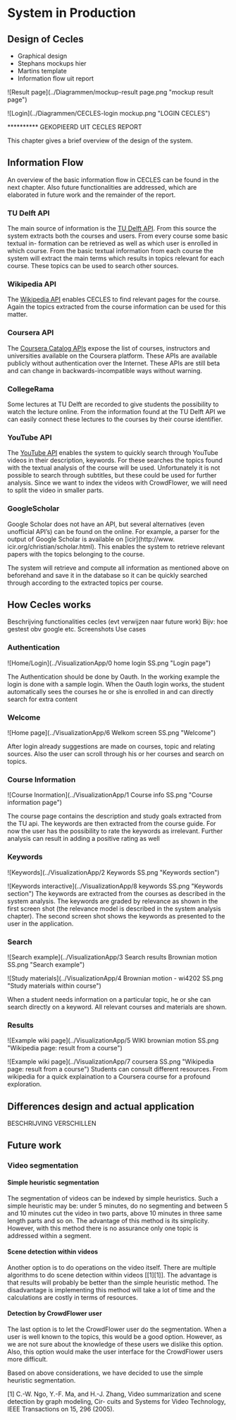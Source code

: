 # System in Production

## Design of Cecles

- Graphical design
- Stephans mockups hier
- Martins template
- Information flow uit report

![Result page](../Diagrammen/mockup-result page.png "mockup result page")

![Login](../Diagrammen/CECLES-login mockup.png "LOGIN CECLES")


********** GEKOPIEERD UIT CECLES REPORT

This chapter gives a brief overview of the design of the system. 

## Information Flow
An overview of the basic information flow in CECLES can be found in the next chapter. Also future functionalities are addressed, which are elaborated in future work and the remainder of the report. 

### TU Delft API
The main source of information is the [TU Delft API](http://apidoc.tudelft.nl/). From this source the system extracts both the courses and users. From every course some basic textual in- formation can be retrieved as well as which user is enrolled in which course. From the basic textual information from each course the system will extract the main terms which results in topics relevant for each course. These topics can be used to search other sources.

### Wikipedia API
The [Wikipedia API](http://www.mediawiki.org/wiki/API:Main_page) enables CECLES to find relevant pages for the course. Again the topics extracted from the course information can be used for this matter.

### Coursera API
The [Coursera Catalog APIs](https://tech.coursera.org/app-platform/catalog/) expose the list of courses, instructors and universities available on the Coursera platform. These APIs are available publicly without authentication over the Internet. These APIs are still beta and can change in backwards-incompatible ways without warning.

### CollegeRama
Some lectures at TU Delft are recorded to give students the possibility to watch the lecture online. From the information found at the TU Delft API we can easily connect these lectures to the courses by their course identifier.

### YouTube API
The [YouTube API](https://developers.google.com/youtube/v3/) enables the system to quickly search through YouTube videos in their description, keywords. For these searches the topics found with the textual analysis of the course will be used. Unfortunately it is not possible to search through subtitles, but these could be used for further analysis. Since we want to index the videos with CrowdFlower, we will need to split the video in smaller parts.


### GoogleScholar
Google Scholar does not have an API, but several alternatives (even unofficial API’s) can be found on the online. For example, a parser for the output of Google Scholar is available on [icir](http://www. icir.org/christian/scholar.html). This enables the system to retrieve relevant papers with the topics belonging to the course.

The system will retrieve and compute all information as mentioned above on beforehand and save it in the database so it can be quickly searched through according to the extracted topics per course.



## How Cecles works
Beschrijving functionalities cecles (evt verwijzen naar future work)
Bijv: hoe gestest obv google etc.
Screenshots
Use cases


### Authentication

![Home/Login](../VisualizationApp/0 home login SS.png "Login page")

The Authentication should be done by Oauth. In the working example the login is done with a sample login. When the Oauth login works, the student automatically sees the courses he or she is enrolled in and can directly search for extra content

### Welcome 

![Home page](../VisualizationApp/6 Welkom screen SS.png "Welcome")

After login already suggestions are made on courses, topic and relating sources. Also the user can scroll through his or her courses and search on topics.

### Course Information

![Course Inormation](../VisualizationApp/1 Course info SS.png "Course information page")

The course page contains the description and study goals extracted from the TU api. The keywords are then extracted from the course guide. For now the user has the possibility to rate the keywords as irrelevant. Further analysis can result in adding a positive rating as well

### Keywords

![Keywords](../VisualizationApp/2 Keywords SS.png "Keywords section")

![Keywords interactive](../VisualizationApp/8 keywords SS.png "Keywords section")
The keywords are extracted from the courses as described in the system analysis. The keywords are graded by relevance as shown in the first screen shot (the relevance model is described in the system analysis chapter). The second screen shot shows the keywords as presented to the user in the application. 

### Search

![Search example](../VisualizationApp/3 Search results Brownian motion SS.png "Search example")

![Study materials](../VisualizationApp/4 Brownian motion - wi4202 SS.png "Study materials within course")

When a student needs information on a particular topic, he or she can search directly on a keyword. All relevant courses and materials are shown.

### Results

![Example wiki page](../VisualizationApp/5 WIKI brownian motion SS.png "Wikipedia page: result from a course")

![Example wiki page](../VisualizationApp/7 coursera SS.png "Wikipedia page: result from a course")
Students can consult different resources. From wikipedia for a quick explaination to a Coursera course for a profound exploration.

## Differences design and actual application
BESCHRIJVING VERSCHILLEN

## Future work
### Video segmentation

#### Simple heuristic segmentation
The segmentation of videos can be indexed by simple heuristics. Such a simple heuristic may be: under 5 minutes, do no segmenting and between 5 and 10 minutes cut the video in two parts, above 10 minutes in three same length parts and so on. The advantage of this method is its simplicity. However, with this method there is no assurance only one topic is addressed within a segment.

#### Scene detection within videos
Another option is to do operations on the video itself. There are multiple algorithms to do scene detection within videos [[1][1]]. The advantage is that results will probably be better than the simple heuristic method. The disadvantage is implementing this method will take a lot of time and the calculations are costly in terms of resources.

#### Detection by CrowdFlower user
The last option is to let the CrowdFlower user do the segmentation. When a user is well known to the topics, this would be a good option. However, as we are not sure about the knowledge of these users we dislike this option. Also, this option would make the user interface for the CrowdFlower users more difficult.
	
Based on above considerations, we have decided to use the simple heuristic segmentation.

[1] C.-W. Ngo, Y.-F. Ma, and H.-J. Zhang, Video summarization and scene detection by graph modeling, Cir- cuits and Systems for Video Technology, IEEE Transactions on 15, 296 (2005).
